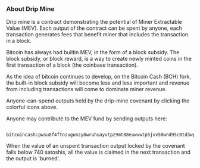 ### About Drip Mine

Drip mine is a contract demonstrating the potential of Miner Extractable Value (MEV). Each output of the contract can be spent by anyone, each transaction generates fees that benefit miner that includes the transaction in a block. 

Bitcoin has always had builtin MEV, in the form of a block subsidy. The block subsidy, or block reward, is a way to create newly minted coins in the first transaction of a block (the coinbase transaction). 

As the idea of bitcoin continues to develop, on the Bitcoin Cash (BCH) fork, the built-in block subsidy will become less and less important and revenue from including transactions will come to dominate miner revenue. 

Anyone-can-spend outputs held by the drip-mine covenant by clicking the colorful icons above. 

Anyone may contribute to the MEV fund by sending outputs here: 

```
    bitcoincash:pwsu8f4ftnsugunzy8wruhuayvtpz9mt88euwvwtp5jvv58wnd95c0td3wpdp
```

When the value of an unspent transaction output locked by the covenant falls below 740 satoshis, all the value is claimed in the next transaction and the output is 'burned'.

